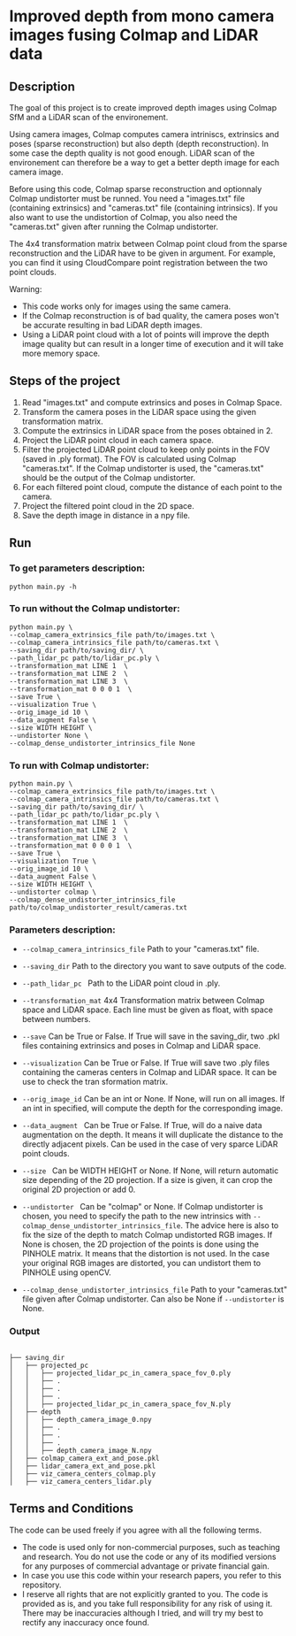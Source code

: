 # Improved depth from mono camera images fusing Colmap and LiDAR data


## Description

The goal of this project is to create improved depth images using Colmap SfM and a LiDAR scan of the environement. 

Using camera images, Colmap computes camera intriniscs, extrinsics and poses (sparse reconstruction) but also depth (depth reconstruction). In some case the depth quality is not good enough. LiDAR scan of the environement can therefore be a way to get a better depth image for each camera image. 

Before using this code, Colmap sparse reconstruction and optionnaly Colmap undistorter must be runned. 
You need a "images.txt" file (containing extrinsics) and "cameras.txt" file (containing intrinsics). 
If you also want to use the undistortion of Colmap, you also need the "cameras.txt" given after running the Colmap undistorter. 

The 4x4 transformation matrix between Colmap point cloud from the sparse reconstruction and the LiDAR have to be given in argument. For example, you can find it using CloudCompare point registration between the two point clouds.

Warning:
- This code works only for images using the same camera.
- If the Colmap reconstruction is of bad quality, the camera poses won't be accurate resulting in bad LiDAR depth images.
- Using a LiDAR point cloud with a lot of points will improve the depth image quality but can result in a longer time of execution and it will take more memory space.


## Steps of the project

1. Read "images.txt" and compute extrinsics and poses in Colmap Space.
2. Transform the camera poses in the LiDAR space using the given transformation matrix.
3. Compute the extrinsics in LiDAR space from the poses obtained in 2.
4. Project the LiDAR point cloud in each camera space.
5. Filter the projected LiDAR point cloud to keep only points in the FOV (saved in .ply format). The FOV is calculated using Colmap "cameras.txt". If the Colmap undistorter is used, the "cameras.txt" should be the output of the Colmap undistorter.
6. For each filtered point cloud, compute the distance of each point to the camera.
7. Project the filtered point cloud in the 2D space.
8. Save the depth image in distance in a npy file.


## Run 

### To get parameters description:
```
python main.py -h
```

### To run without the Colmap undistorter:
```
python main.py \
--colmap_camera_extrinsics_file path/to/images.txt \
--colmap_camera_intrinsics_file path/to/cameras.txt \
--saving_dir path/to/saving_dir/ \
--path_lidar_pc path/to/lidar_pc.ply \
--transformation_mat LINE 1  \
--transformation_mat LINE 2  \
--transformation_mat LINE 3  \
--transformation_mat 0 0 0 1  \
--save True \
--visualization True \
--orig_image_id 10 \
--data_augment False \
--size WIDTH HEIGHT \
--undistorter None \
--colmap_dense_undistorter_intrinsics_file None
```

### To run with Colmap undistorter:
```
python main.py \
--colmap_camera_extrinsics_file path/to/images.txt \
--colmap_camera_intrinsics_file path/to/cameras.txt \
--saving_dir path/to/saving_dir/ \
--path_lidar_pc path/to/lidar_pc.ply \
--transformation_mat LINE 1  \
--transformation_mat LINE 2  \
--transformation_mat LINE 3  \
--transformation_mat 0 0 0 1  \
--save True \
--visualization True \
--orig_image_id 10 \
--data_augment False \
--size WIDTH HEIGHT \
--undistorter colmap \
--colmap_dense_undistorter_intrinsics_file path/to/colmap_undistorter_result/cameras.txt
```

### Parameters description:

- ```--colmap_camera_intrinsics_file```
Path to your "cameras.txt" file.

- ```--saving_dir```
Path to the directory you want to save outputs of the code.

- ```--path_lidar_pc ```
Path to the LiDAR point cloud in .ply.

- ```--transformation_mat```
4x4 Transformation matrix between Colmap space and LiDAR space. 
Each line must be given as float, with space between numbers.

- ```--save```
Can be True or False.
If True will save in the saving_dir, two .pkl files containing extrinsics and poses in Colmap and LiDAR space. 

- ```--visualization```
Can be True or False.
If True will save two .ply files containing the cameras centers in Colmap and LiDAR space. It can be use to check the tran sformation matrix.

- ```--orig_image_id```
Can be an int or None. 
If None, will run on all images. If an int in specified, will compute the depth for the corresponding image.

- ```--data_augment ```
Can be True or False. 
If True, will do a naive data augmentation on the depth. It means it will duplicate the distance to the directly adjacent pixels. Can be used in the case of very sparce LiDAR point clouds.

- ```--size ```
Can be WIDTH HEIGHT or None. 
If None, will return automatic size depending of the 2D projection. 
If a size is given, it can crop the original 2D projection or add 0.

- ```--undistorter ```
Can be "colmap" or None.
If Colmap undistorter is chosen, you need to specify the path to the new intrinsics with ```--colmap_dense_undistorter_intrinsics_file```. 
The advice here is also to fix the size of the depth to match Colmap undistorted RGB images.
If None is chosen, the 2D projection of the points is done using the PINHOLE matrix. It means that the distortion is not used. In the case your original RGB images are distorted, you can undistort them to PINHOLE using openCV.

- ```--colmap_dense_undistorter_intrinsics_file```
Path to your "cameras.txt" file given after Colmap undistorter. Can also be None if ```--undistorter``` is None.

### Output

```

├── saving_dir
│   ├── projected_pc
│   │   ├── projected_lidar_pc_in_camera_space_fov_0.ply
│   │   ├── .
│   │   ├── .
│   │   ├── .
│   │   ├── projected_lidar_pc_in_camera_space_fov_N.ply
│   ├── depth
│   │   ├── depth_camera_image_0.npy
│   │   ├── .
│   │   ├── .
│   │   ├── .
│   │   ├── depth_camera_image_N.npy
│   ├── colmap_camera_ext_and_pose.pkl
│   ├── lidar_camera_ext_and_pose.pkl
│   ├── viz_camera_centers_colmap.ply
│   ├── viz_camera_centers_lidar.ply

```

## Terms and Conditions

The code can be used freely if you agree with all the following terms.
- The code is used only for non-commercial purposes, such as teaching and research. You do not use the code or any of its modified versions for any purposes of commercial advantage or private financial gain.
- In case you use this code within your research papers, you refer to this repository. 
- I reserve all rights that are not explicitly granted to you. The code is provided as is, and you take full responsibility for any risk of using it. There may be inaccuracies although I tried, and will try my best to rectify any inaccuracy once found.